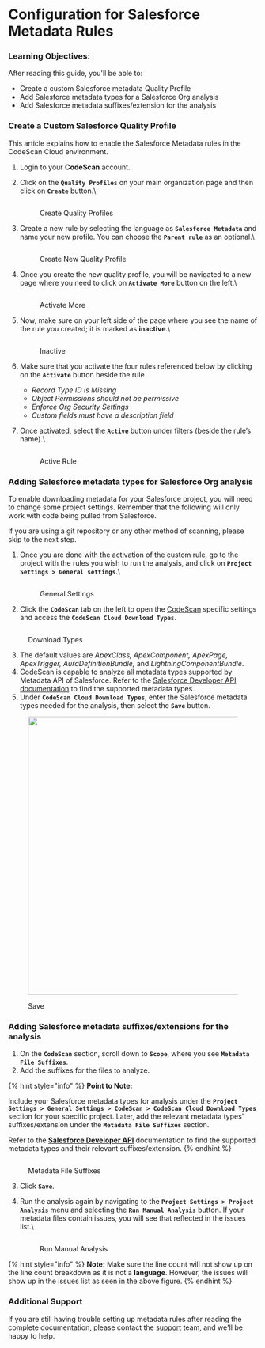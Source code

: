 # Configuration for Salesforce Metadata Rules

### Learning Objectives: <a href="#learning-objectives" id="learning-objectives"></a>

After reading this guide, you'll be able to:

* Create a custom Salesforce metadata Quality Profile
* Add Salesforce metadata types for a Salesforce Org analysis
* Add Salesforce metadata suffixes/extension for the analysis

### Create a Custom Salesforce Quality Profile <a href="#create-a-custom-salesforce-metadata-rule" id="create-a-custom-salesforce-metadata-rule"></a>

This article explains how to enable the Salesforce Metadata rules in the CodeScan Cloud environment.

1. Login to your **CodeScan** account.
2.  Click on the **`Quality Profiles`** on your main organization page and then click on **`Create`** button.\


    <figure><img src="../../../.gitbook/assets/image (2) (1).png" alt=""><figcaption><p>Create Quality Profiles</p></figcaption></figure>
3.  Create a new rule by selecting the language as **`Salesforce Metadata`** and name your new profile. You can choose the **`Parent rule`** as an optional.\


    <figure><img src="../../../.gitbook/assets/image (1) (1) (1) (1) (3).png" alt=""><figcaption><p>Create New Quality Profile</p></figcaption></figure>
4.  Once you create the new quality profile, you will be navigated to a new page where you need to click on **`Activate More`** button on the left.\


    <figure><img src="../../../.gitbook/assets/image (2) (1) (1).png" alt=""><figcaption><p>Activate More</p></figcaption></figure>
5.  Now, make sure on your left side of the page where you see the name of the rule you created; it is marked as **inactive**.\


    <figure><img src="../../../.gitbook/assets/image (3) (1).png" alt=""><figcaption><p>Inactive</p></figcaption></figure>
6. Make sure that you activate the four rules referenced below by clicking on the **`Activate`** button beside the rule.
   * _Record Type ID is Missing_
   * _Object Permissions should not be permissive_
   * _Enforce Org Security Settings_
   * _Custom fields must have a description field_
7.  Once activated, select the **`Active`** button under filters (beside the rule’s name).\


    <figure><img src="../../../.gitbook/assets/image (4).png" alt=""><figcaption><p>Active Rule</p></figcaption></figure>

### Adding Salesforce metadata types for Salesforce Org analysis <a href="#adding-salesforce-metadata-types-for-the-analysis" id="adding-salesforce-metadata-types-for-the-analysis"></a>

To enable downloading metadata for your Salesforce project, you will need to change some project settings. Remember that the following will only work with code being pulled from Salesforce. &#x20;

If you are using a git repository or any other method of scanning, please skip to the next step.

1.  Once you are done with the activation of the custom rule, go to the project with the rules you wish to run the analysis, and click on **`Project Settings > General settings`**.\


    <figure><img src="../../../.gitbook/assets/image (5).png" alt=""><figcaption><p>General Settings</p></figcaption></figure>
2. Click the **`CodeScan`** tab on the left to open the [CodeScan](https://www.codescan.io/) specific settings and access the **`CodeScan Cloud Download Types`**.

<figure><img src="../../../.gitbook/assets/image (389).png" alt=""><figcaption><p>Download Types</p></figcaption></figure>

3. The default values are _ApexClass, ApexComponent, ApexPage, ApexTrigger, AuraDefinitionBundle,_ and _LightningComponentBundle_.
4. CodeScan is capable to analyze all metadata types supported by Metadata API of Salesforce. Refer to the [Salesforce Developer API documentation](https://developer.salesforce.com/docs/metadata-coverage) to find the supported metadata types.
5. Under **`CodeScan Cloud Download Types`**, enter the Salesforce metadata types needed for the analysis, then select the **`Save`** button.

<figure><img src="../../../.gitbook/assets/image (390).png" alt="" width="563"><figcaption><p>Save</p></figcaption></figure>

### Adding Salesforce metadata suffixes/extensions for the analysis <a href="#adding-salesforce-metadata-suffixesextensions-for-the-analysis" id="adding-salesforce-metadata-suffixesextensions-for-the-analysis"></a>

1. On the **`CodeScan`** section, scroll down to **`Scope`**, where you see **`Metadata File Suffixes`**.
2. Add the suffixes for the files to analyze.

{% hint style="info" %}
**Point to Note:**

Include your Salesforce metadata types for analysis under the **`Project Settings > General Settings > CodeScan > CodeScan Cloud Download Types`** section for your specific project. Later, add the relevant metadata types' suffixes/extension under the **`Metadata File Suffixes`** section.

Refer to the [**Salesforce Developer API**](https://developer.salesforce.com/docs/metadata-coverage) documentation to find the supported metadata types and their relevant suffixes/extension.
{% endhint %}

<figure><img src="../../../.gitbook/assets/image (392).png" alt=""><figcaption><p>Metadata File Suffixes</p></figcaption></figure>

3. Click **`Save`**.
4.  Run the analysis again by navigating to the **`Project Settings > Project Analysis`** menu and selecting the **`Run Manual Analysis`** button. If your metadata files contain issues, you will see that reflected in the issues list.\


    <figure><img src="../../../.gitbook/assets/image (6).png" alt=""><figcaption><p>Run Manual Analysis</p></figcaption></figure>

{% hint style="info" %}
**Note:** Make sure the line count will not show up on the line count breakdown as it is not a **language**. However, the issues will show up in the issues list as seen in the above figure.
{% endhint %}

### Additional Support <a href="#happy-to-help" id="happy-to-help"></a>

If you are still having trouble setting up metadata rules after reading the complete documentation, please contact the [support](https://support@codescan.io/) team, and we'll be happy to help.
